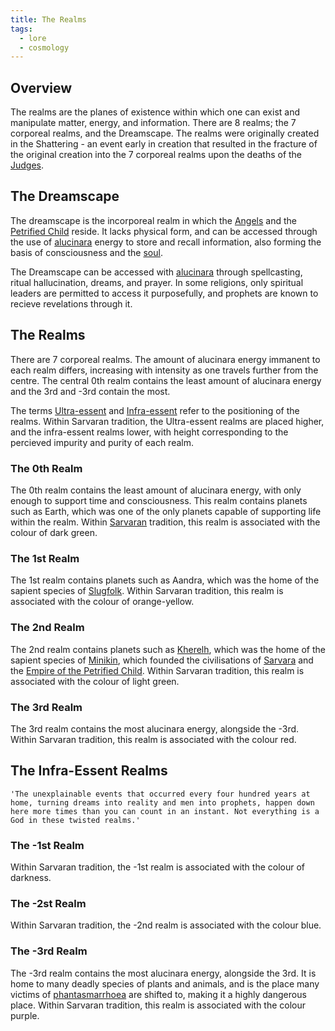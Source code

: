 ```yaml
---
title: The Realms
tags:
  - lore
  - cosmology
---
```

## Overview
The realms are the planes of existence within which one can exist and manipulate matter, energy, and information. There are 8 realms; the 7 corporeal realms, and the Dreamscape. The realms were originally created in the Shattering - an event early in creation that resulted in the fracture of the original creation into the 7 corporeal realms upon the deaths of the [Judges](lore/cosmology/celestial-beings/the-judges.md).
## The Dreamscape
The dreamscape is the incorporeal realm in which the [Angels](lore/cosmology/celestial-beings/the-angels.md) and the [Petrified Child](lore/cosmology/celestial-beings/the-petrified-child.md) reside. It lacks physical form, and can be accessed through the use of [alucinara](lore/cosmology/alucinara.md) energy to store and recall information, also forming the basis of consciousness and the [soul](lore/cosmology/darkness.md).

The Dreamscape can be accessed with [alucinara](lore/cosmology/alucinara.md) through spellcasting, ritual hallucination, dreams, and prayer. In some religions, only spiritual leaders are permitted to access it purposefully, and prophets are known to recieve revelations through it.
## The Realms
There are 7 corporeal realms. The amount of alucinara energy immanent to each realm differs, increasing with intensity as one travels further from the centre. The central 0th realm contains the least amount of alucinara energy and the 3rd and -3rd contain the most.

The terms [Ultra-essent](tags/ultra-essent-realms) and [Infra-essent](tags/infra-essent-realms) refer to the positioning of the realms. Within Sarvaran tradition, the Ultra-essent realms are placed higher, and the infra-essent realms lower, with height corresponding to the percieved impurity and purity of each realm.
### The 0th Realm
The 0th realm contains the least amount of alucinara energy, with only enough to support time and consciousness. This realm contains planets such as Earth, which was one of the only planets capable of supporting life within the realm. Within [Sarvaran](lore/2nd-realm/morellic/sarvara.md) tradition, this realm is associated with the colour of dark green.
### The 1st Realm
The 1st realm contains planets such as Aandra, which was the home of the sapient species of [Slugfolk](fauna/Slugfolk.md). Within Sarvaran tradition, this realm is associated with the colour of orange-yellow.
### The 2nd Realm
The 2nd realm contains planets such as [Kherelh](lore/2nd-realm/Kherelh.md), which was the home of the sapient species of [Minikin](fauna/minikin.md), which founded the civilisations of [Sarvara](lore/2nd-realm/morellic/sarvara.md) and the [Empire of the Petrified Child](lore/2nd-realm/morellic/stonechild.md). Within Sarvaran tradition, this realm is associated with the colour of light green.
### The 3rd Realm
The 3rd realm contains the most alucinara energy, alongside the -3rd. Within Sarvaran tradition, this realm is associated with the colour red.
## The Infra-Essent Realms
```quote
'The unexplainable events that occurred every four hundred years at home, turning dreams into reality and men into prophets, happen down here more times than you can count in an instant. Not everything is a God in these twisted realms.'
```
### The -1st Realm
Within Sarvaran tradition, the -1st realm is associated with the colour of darkness.
### The -2st Realm
Within Sarvaran tradition, the -2nd realm is associated with the colour blue.
### The -3rd Realm
The -3rd realm contains the most alucinara energy, alongside the 3rd. It is home to many deadly species of plants and animals, and is the place many victims of [phantasmarrhoea](conditions/phantasmarrhoea.md) are shifted to, making it a highly dangerous place. Within Sarvaran tradition, this realm is associated with the colour purple.